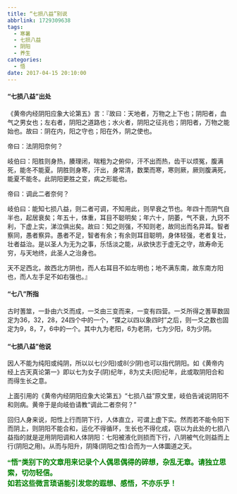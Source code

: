 ```yaml
---
title: “七损八益”别说
abbrlink: 1729309638
tags:
  - 寒暑
  - 七损八益
  - 阴阳
  - 养生
categories:
  - 悟
date: 2017-04-15 20:10:00
---
```

#### “七损八益”出处
《黄帝内经阴阳应象大论第五》言：『故曰：天地者，万物之上下也；阴阳者，血气之男女也；左右者，阴阳之道路也；水火者，阴阳之征兆也；阴阳者，万物之能始也。故曰：阴在内，阳之守也；阳在外，阴之使也。

帝曰：法阴阳奈何？

岐伯曰：阳胜则身热，腠理闭，喘粗为之俯仰，汗不出而热，齿干以烦冤，腹满死，能冬不能夏。阴胜则身寒，汗出，身常清，数栗而寒，寒则厥，厥则腹满死，能夏不能冬。此阴阳更胜之变，病之形能也。

帝曰：调此二者奈何？

岐伯曰：能知七损八益，则二者可调，不知用此，则早衰之节也。年四十而阴气自半也，起居衰矣；年五十，体重，耳目不聪明矣；年六十，阴萎，气不衰，九窍不利，下虚上实，涕泣俱出矣。故曰：知之则强，不知则老，故同出而名异耳。智者察同，愚者察异。愚者不足，智者有余；有余则耳目聪明，身体轻强，老者复壮，壮者益治。是以圣人为无为之事，乐恬淡之能，从欲快志于虚无之守，故寿命无穷，与天地终，此圣人之治身也。

天不足西北，故西北方阴也，而人右耳目不如左明也；地不满东南，故东南方阳也，而人左手足不如右强也。』  

#### “七八”所指
古时蓍筮，一卦由六爻而成，一爻由三变而来，一变有四营。一爻所得之蓍草数固定为36，32，28，24四个中的一个，“揲之以四以象四时”之后，则一爻之数也固定为9，8，7，6中的一个。其中九为老阳，6为老阴，七为少阳，8为少阴。  

#### “七损八益”他说
因人不能为纯阳或纯阴，所以以七(少阳)或8(少阴)也可以指代阴阳。如《黄帝内经上古天真论第一》即以七为女子(阴)纪年，8为丈夫(阳)纪年，此或取阴阳合和而得生长之意。  

上面引用的《黄帝内经阴阳应象大论第五》“七损八益”原文里，岐伯告诫说阴阳不和则病。黄帝于是向岐伯请教“调此二者奈何？”  

回归人身来说，阳性上行而阴下行，人体直立，可谓上虚下实。然而若不能令阳下而阴上，则阴阳不能合和，运化不得循环，生长也不得化成，窃以为此处的七损八益指的就是逆用阴阳调和人体阴阳：七阳被液化则损而下行，八阴被气化则益而上行(阴阳之用)。从而与阳升，阴降(阴阳之性)合而为一人体圜道之天。  


**<font color=green face=微软雅黑 size=3>“悟”类别下的文章用来记录个人偶思偶得的碎想，杂乱无章。请独立思索，切勿轻信。  
如若这些微言琐语能引发您的遐想、感悟，不亦乐乎！</font>**